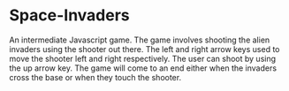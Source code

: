 # Space-Invaders
An intermediate Javascript game. The game involves shooting the alien invaders using the shooter out there. The left and right arrow keys  used to move the shooter left and right respectively. The user can shoot by using the up arrow key. The game will come to an end either when the invaders cross the base or when they touch the shooter. 
